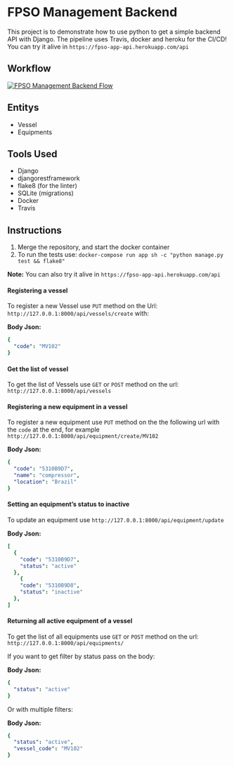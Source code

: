 # FPSO Management Backend
This project is to demonstrate how to use python to get a simple backend API with Django. The pipeline uses Travis, docker and heroku for the CI/CD!
You can try it alive in `https://fpso-app-api.herokuapp.com/api`

## Workflow
[![FPSO Management Backend Flow](https://user-images.githubusercontent.com/7622553/95813333-088adc80-0cee-11eb-9beb-805238d8f9df.png)](https://whimsical.com/UG7Yb1dtYLgPRB7JBnRjoe)

## Entitys
* Vessel
* Equipments

## Tools Used
* Django
* djangorestframework
* flake8 (for the linter)
* SQLite (migrations)
* Docker
* Travis

## Instructions
1. Merge the repository, and start the docker container
2. To run the tests use: `docker-compose run app sh -c "python manage.py test && flake8"`

**Note:** You can also try it alive in `https://fpso-app-api.herokuapp.com/api`

#### Registering a vessel
To register a new Vessel use `PUT` method on the Url: `http://127.0.0.1:8000/api/vessels/create` with:

**Body Json:**
```yaml
{
  "code": "MV102"
}
```

#### Get the list of vessel
To get the list of Vessels use `GET` or `POST` method on the url: `http://127.0.0.1:8000/api/vessels`

#### Registering a new equipment in a vessel
To register a new equipment use `PUT` method on the the following url with the `code` at the end, for example `http://127.0.0.1:8000/api/equipment/create/MV102`

**Body Json:**
```yaml
{
  "code": "5310B9D7",
  "name": "compressor",
  "location": "Brazil"
}
```

#### Setting an equipment’s status to inactive
To update an equipment use `http://127.0.0.1:8000/api/equipment/update`

**Body Json:**
```yaml
[
  {
    "code": "5310B9D7",
    "status": "active"
  },
    {
    "code": "5310B9D8",
    "status": "inactive"
  },
]
```

#### Returning all active equipment of a vessel
To get the list of all equipments use `GET` or `POST` method on the url: `http://127.0.0.1:8000/api/equipments/`

If you want to get filter by status pass on the body:

**Body Json:**
```yaml
{
  "status": "active"
}
```

Or with multiple filters:

**Body Json:**
```yaml
{
  "status": "active",
  "vessel_code": "MV102"
}
```
